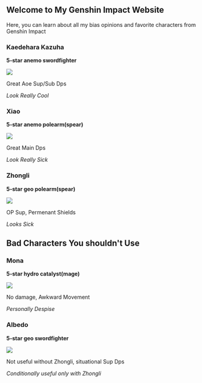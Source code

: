 ## Welcome to My Genshin Impact Website

Here, you can learn about all my bias opinions and favorite characters from Genshin Impact

### Kaedehara Kazuha

**5-star anemo swordfighter**

![](https://encrypted-tbn0.gstatic.com/images?q=tbn:ANd9GcQQpslIJLvgC7L-tpYRwAKHii54qH3pdEnGKA&usqp=CAU)

Great Aoe Sup/Sub Dps

_Look Really Cool_

### Xiao

**5-star anemo polearm(spear)**

![](https://tse4.mm.bing.net/th?id=OIP.VUztZ8rNha36-f91OyaTtQHaEK&pid=Api&P=0&w=281&h=159)

Great Main Dps

_Look Really Sick_

### Zhongli

**5-star geo polearm(spear)**

![](https://tse2.mm.bing.net/th?id=OIP.QSqThEbe-NP1lPa3vXpLnAHaEK&pid=Api&P=0&w=277&h=157)

OP Sup, Permenant Shields

_Looks Sick_

## Bad Characters You shouldn't Use

### Mona

**5-star hydro catalyst(mage)**

![](https://wallpapercave.com/wp/wp8066401.jpg])

No damage, Awkward Movement

_Personally Despise_

### Albedo

**5-star geo swordfighter**

![](https://tse3.mm.bing.net/th?id=OIP.R0qdWH9iL6VjlPrjep98ZAHaEc&pid=Api&P=0&w=302&h=182)

Not useful without Zhongli, situational Sup Dps

_Conditionally useful only with Zhongli_



